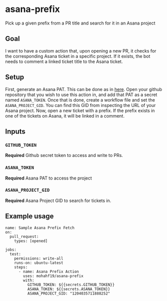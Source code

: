 # asana-prefix

Pick up a given prefix from a PR title and search for it in an Asana project

## Goal

I want to have a custom action that, upon opening a new PR, it checks for the corresponding Asana ticket in a specific project. If it exists, the bot needs to comment a linked ticket title to the Asana ticket.

## Setup

First, generate an Asana PAT. This can be done as in [here](https://developers.asana.com/docs/personal-access-token). Open your github repository that you wish to use this action in, and add that PAT as a secret named `ASANA_TOKEN`. Once that is done, create a workflow file and set the `ASANA_PROJECT_GID`. You can find this GID from inspecting the URL of your Asana project. Now, open a new ticket with a prefix. If the prefix exists in one of the tickets on Asana, it will be linked in a comment.

## Inputs

### `GITHUB_TOKEN`

**Required** Github secret token to access and write to PRs.

### `ASANA_TOKEN`

**Required** Asana PAT to access the project

### `ASANA_PROJECT_GID`

**Required** Asana Project GID to search for tickets in.

## Example usage

```
name: Sample Asana Prefix Fetch
on:
  pull_request:
    types: [opened]

jobs:
  test:
    permissions: write-all
    runs-on: ubuntu-latest
    steps:
      - name: Asana Prefix Action
        uses: mohahf19/asana-prefix
        with:
          GITHUB_TOKEN: ${{secrets.GITHUB_TOKEN}}
          ASANA_TOKEN: ${{secrets.ASANA_TOKEN}}
          ASANA_PROJECT_GID: "1204035711888252"
```
